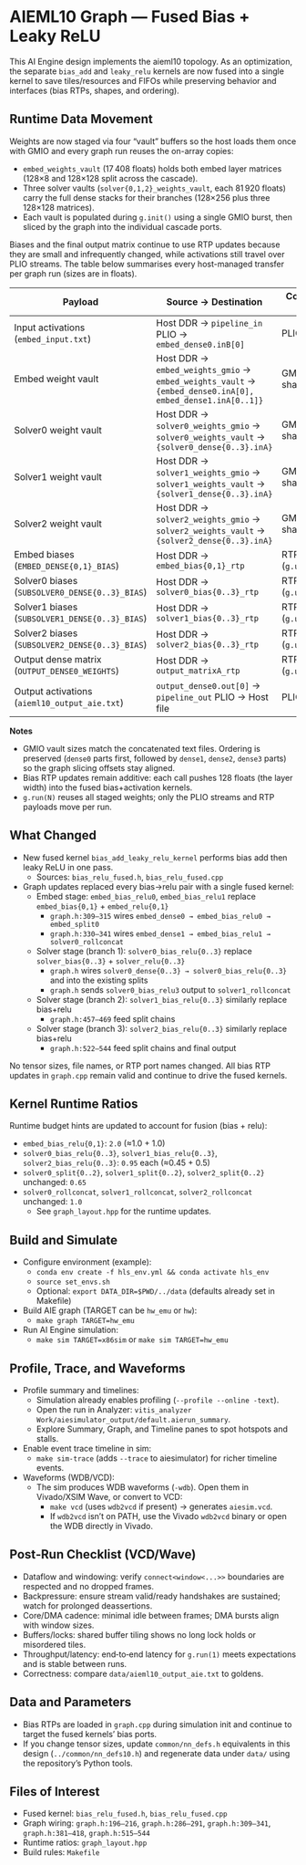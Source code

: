 # AIEML10 Graph — Fused Bias + Leaky ReLU

This AI Engine design implements the aieml10 topology. As an optimization, the separate `bias_add` and `leaky_relu` kernels are now fused into a single kernel to save tiles/resources and FIFOs while preserving behavior and interfaces (bias RTPs, shapes, and ordering).

## Runtime Data Movement
Weights are now staged via four “vault” buffers so the host loads them once with GMIO and every graph run reuses the on-array copies:

- `embed_weights_vault` (17 408 floats) holds both embed layer matrices (128×8 and 128×128 split across the cascade).
- Three solver vaults (`solver{0,1,2}_weights_vault`, each 81 920 floats) carry the full dense stacks for their branches (128×256 plus three 128×128 matrices).
- Each vault is populated during `g.init()` using a single GMIO burst, then sliced by the graph into the individual cascade ports.

Biases and the final output matrix continue to use RTP updates because they are small and infrequently changed, while activations still travel over PLIO streams. The table below summarises every host-managed transfer per graph run (sizes are in floats).

| Payload | Source → Destination | Connection Type | Size (floats) |
| --- | --- | --- | --- |
| Input activations (`embed_input.txt`) | Host DDR → `pipeline_in` PLIO → `embed_dense0.inB[0]` | PLIO window | 8 per frame |
| Embed weight vault | Host DDR → `embed_weights_gmio` → `embed_weights_vault` → `{embed_dense0.inA[0], embed_dense1.inA[0..1]}` | GMIO → shared_buffer | 17 408 |
| Solver0 weight vault | Host DDR → `solver0_weights_gmio` → `solver0_weights_vault` → `{solver0_dense{0..3}.inA}` | GMIO → shared_buffer | 81 920 |
| Solver1 weight vault | Host DDR → `solver1_weights_gmio` → `solver1_weights_vault` → `{solver1_dense{0..3}.inA}` | GMIO → shared_buffer | 81 920 |
| Solver2 weight vault | Host DDR → `solver2_weights_gmio` → `solver2_weights_vault` → `{solver2_dense{0..3}.inA}` | GMIO → shared_buffer | 81 920 |
| Embed biases (`EMBED_DENSE{0,1}_BIAS`) | Host DDR → `embed_bias{0,1}_rtp` | RTP (`g.update`) | 2 × 128 |
| Solver0 biases (`SUBSOLVER0_DENSE{0..3}_BIAS`) | Host DDR → `solver0_bias{0..3}_rtp` | RTP (`g.update`) | 4 × 128 |
| Solver1 biases (`SUBSOLVER1_DENSE{0..3}_BIAS`) | Host DDR → `solver1_bias{0..3}_rtp` | RTP (`g.update`) | 4 × 128 |
| Solver2 biases (`SUBSOLVER2_DENSE{0..3}_BIAS`) | Host DDR → `solver2_bias{0..3}_rtp` | RTP (`g.update`) | 4 × 128 |
| Output dense matrix (`OUTPUT_DENSE0_WEIGHTS`) | Host DDR → `output_matrixA_rtp` | RTP (`g.update`) | 4 096 |
| Output activations (`aieml10_output_aie.txt`) | `output_dense0.out[0]` → `pipeline_out` PLIO → Host file | PLIO window | 32 per frame |

**Notes**
- GMIO vault sizes match the concatenated text files. Ordering is preserved (`dense0` parts first, followed by `dense1`, `dense2`, `dense3` parts) so the graph slicing offsets stay aligned.
- Bias RTP updates remain additive: each call pushes 128 floats (the layer width) into the fused bias+activation kernels.
- `g.run(N)` reuses all staged weights; only the PLIO streams and RTP payloads move per run.

## What Changed
- New fused kernel `bias_add_leaky_relu_kernel` performs bias add then leaky ReLU in one pass.
  - Sources: `bias_relu_fused.h`, `bias_relu_fused.cpp`
- Graph updates replaced every bias→relu pair with a single fused kernel:
  - Embed stage: `embed_bias_relu0`, `embed_bias_relu1` replace `embed_bias{0,1}` + `embed_relu{0,1}`
    - `graph.h:309–315` wires `embed_dense0 → embed_bias_relu0 → embed_split0`
    - `graph.h:330–341` wires `embed_dense1 → embed_bias_relu1 → solver0_rollconcat`
  - Solver stage (branch 1): `solver0_bias_relu{0..3}` replace `solver_bias{0..3}` + `solver_relu{0..3}`
    - `graph.h` wires `solver0_dense{0..3} → solver0_bias_relu{0..3}` and into the existing splits
    - `graph.h` sends `solver0_bias_relu3` output to `solver1_rollconcat`
  - Solver stage (branch 2): `solver1_bias_relu{0..3}` similarly replace bias+relu
    - `graph.h:457–469` feed split chains
  - Solver stage (branch 3): `solver2_bias_relu{0..3}` similarly replace bias+relu
    - `graph.h:522–544` feed split chains and final output

No tensor sizes, file names, or RTP port names changed. All bias RTP updates in `graph.cpp` remain valid and continue to drive the fused kernels.

## Kernel Runtime Ratios
Runtime budget hints are updated to account for fusion (bias + relu):
- `embed_bias_relu{0,1}`: `2.0` (≈1.0 + 1.0)
- `solver0_bias_relu{0..3}`, `solver1_bias_relu{0..3}`, `solver2_bias_relu{0..3}`: `0.95` each (≈0.45 + 0.5)
- `solver0_split{0..2}`, `solver1_split{0..2}`, `solver2_split{0..2}` unchanged: `0.65`
- `solver0_rollconcat`, `solver1_rollconcat`, `solver2_rollconcat` unchanged: `1.0`
  - See `graph_layout.hpp` for the runtime updates.

## Build and Simulate
- Configure environment (example):
  - `conda env create -f hls_env.yml && conda activate hls_env`
  - `source set_envs.sh`
  - Optional: `export DATA_DIR=$PWD/../data` (defaults already set in Makefile)
- Build AIE graph (TARGET can be `hw_emu` or `hw`):
  - `make graph TARGET=hw_emu`
- Run AI Engine simulation:
  - `make sim TARGET=x86sim` or `make sim TARGET=hw_emu`

## Profile, Trace, and Waveforms
- Profile summary and timelines:
  - Simulation already enables profiling (`--profile --online -text`).
  - Open the run in Analyzer: `vitis_analyzer Work/aiesimulator_output/default.aierun_summary`.
  - Explore Summary, Graph, and Timeline panes to spot hotspots and stalls.
- Enable event trace timeline in sim:
  - `make sim-trace` (adds `--trace` to aiesimulator) for richer timeline events.
- Waveforms (WDB/VCD):
  - The sim produces WDB waveforms (`-wdb`). Open them in Vivado/XSIM Wave, or convert to VCD:
    - `make vcd` (uses `wdb2vcd` if present) → generates `aiesim.vcd`.
    - If `wdb2vcd` isn’t on PATH, use the Vivado `wdb2vcd` binary or open the WDB directly in Vivado.

## Post‑Run Checklist (VCD/Wave)
- Dataflow and windowing: verify `connect<window<...>>` boundaries are respected and no dropped frames.
- Backpressure: ensure stream valid/ready handshakes are sustained; watch for prolonged deassertions.
- Core/DMA cadence: minimal idle between frames; DMA bursts align with window sizes.
- Buffers/locks: shared buffer tiling shows no long lock holds or misordered tiles.
- Throughput/latency: end‑to‑end latency for `g.run(1)` meets expectations and is stable between runs.
- Correctness: compare `data/aieml10_output_aie.txt` to goldens.

## Data and Parameters
- Bias RTPs are loaded in `graph.cpp` during simulation init and continue to target the fused kernels’ bias ports.
- If you change tensor sizes, update `common/nn_defs.h` equivalents in this design (`../common/nn_defs10.h`) and regenerate data under `data/` using the repository’s Python tools.

## Files of Interest
- Fused kernel: `bias_relu_fused.h`, `bias_relu_fused.cpp`
- Graph wiring: `graph.h:196–216`, `graph.h:286–291`, `graph.h:309–341`, `graph.h:381–418`, `graph.h:515–544`
- Runtime ratios: `graph_layout.hpp`
- Build rules: `Makefile`
